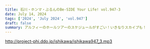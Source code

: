 ```yaml
---
title: 石川・ホンマ・ぶるんのBe-SIDE Your Life! vol.947-3
date: July 14, 2024
tags: ['2024', 'July 2024', 'vol.947']
draft: false
summary: アルフィーのホールツアーのスケジュールがすごい！いきなりスカイプも！
---
```


http://project-phi.ddo.jp/ishikawa/ishikawa947_3.mp3